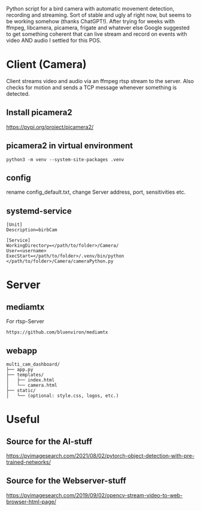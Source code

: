 Python script for a bird camera with automatic movement detection, recording and streaming. Sort of stable and ugly af right now, but seems to be working somehow (thanks ChatGPT!).
After trying for weeks with ffmpeg, libcamera, picamera, frigate and whatever else Google suggested to get something coherent that can live stream and record on events with video AND audio I settled for this POS.

# Client (Camera)

Client streams video and audio via an ffmpeg rtsp stream to the server. Also checks for motion and sends a TCP message whenever something is detected.

## Install picamera2
https://pypi.org/project/picamera2/

## picamera2 in virtual environment
`python3 -m venv --system-site-packages .venv`

## config
rename config_default.txt, change Server address, port, sensitivities etc.

## systemd-service
```
[Unit]
Description=birbCam

[Service]
WorkingDirectory=</path/to/folder>/Camera/
User=<username>
ExecStart=</path/to/folder>/.venv/bin/python </path/to/folder>/Camera/cameraPython.py
```

# Server

## mediamtx

For rtsp-Server
```
https://github.com/bluenviron/mediamtx
```

## webapp
```
multi_cam_dashboard/
├── app.py
├── templates/
│   ├── index.html
│   └── camera.html
├── static/
│   └── (optional: style.css, logos, etc.)
```

# Useful

## Source for the AI-stuff
https://pyimagesearch.com/2021/08/02/pytorch-object-detection-with-pre-trained-networks/

## Source for the Webserver-stuff
https://pyimagesearch.com/2019/09/02/opencv-stream-video-to-web-browser-html-page/
